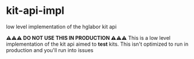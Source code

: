 # kit-api-impl
 low level implementation of the hglabor kit api
 
  **⚠️⚠️⚠️ DO NOT USE THIS IN PRODUCTION ⚠️⚠️⚠️**
   This is a low level implementation of the kit api aimed to __test__ kits.
   This isn't optimized to run in production and you'll run into issues
